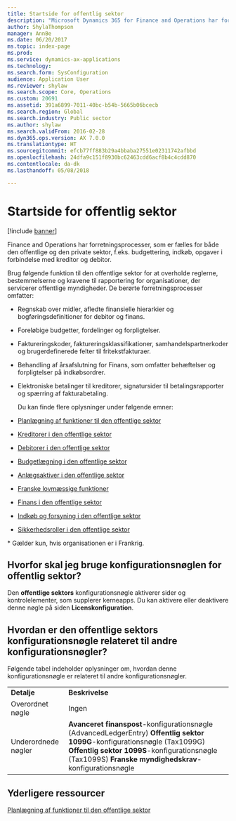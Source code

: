 ```yaml
---
title: Startside for offentlig sektor
description: "Microsoft Dynamics 365 for Finance and Operations har forretningsprocesser, som er fælles for både den offentlige og den private sektor, f.eks. budgettering, indkøb, opgaver i forbindelse med kreditor og debitor."
author: ShylaThompson
manager: AnnBe
ms.date: 06/20/2017
ms.topic: index-page
ms.prod: 
ms.service: dynamics-ax-applications
ms.technology: 
ms.search.form: SysConfiguration
audience: Application User
ms.reviewer: shylaw
ms.search.scope: Core, Operations
ms.custom: 20691
ms.assetid: 391a6899-7011-40bc-b54b-5665b06bcecb
ms.search.region: Global
ms.search.industry: Public sector
ms.author: shylaw
ms.search.validFrom: 2016-02-28
ms.dyn365.ops.version: AX 7.0.0
ms.translationtype: HT
ms.sourcegitcommit: efcb77ff883b29a4bbaba27551e02311742afbbd
ms.openlocfilehash: 24dfa9c151f8930bc62463cdd6acf8b4c4cdd870
ms.contentlocale: da-dk
ms.lasthandoff: 05/08/2018

---
```


# <a name="public-sector-home-page"></a>Startside for offentlig sektor

[!include [banner](../includes/banner.md)]

Finance and Operations har forretningsprocesser, som er fælles for både den offentlige og den private sektor, f.eks. budgettering, indkøb, opgaver i forbindelse med kreditor og debitor. 

Brug følgende funktion til den offentlige sektor for at overholde reglerne, bestemmelserne og kravene til rapportering for organisationer, der servicerer offentlige myndigheder. De berørte forretningsprocesser omfatter: 

- Regnskab over midler, afledte finansielle hierarkier og bogføringsdefinitioner for debitor og finans.
- Foreløbige budgetter, fordelinger og forpligtelser.
- Faktureringskoder, faktureringsklassifikationer, samhandelspartnerkoder og brugerdefinerede felter til fritekstfakturaer.
- Behandling af årsafslutning for Finans, som omfatter behæftelser og forpligtelser på indkøbsordrer.
- Elektroniske betalinger til kreditorer, signatursider til betalingsrapporter og spærring af fakturabetaling.

  Du kan finde flere oplysninger under følgende emner:

- [Planlægning af funktioner til den offentlige sektor](plan-public-sector-functionality.md)
- [Kreditorer i den offentlige sektor](accounts-payable-public-sector.md)
- [Debitorer i den offentlige sektor](accounts-receivable-public-sector.md)
- [Budgetlægning i den offentlige sektor](budgeting-public-sector.md)
- [Anlægsaktiver i den offentlige sektor](fixed-asset-public-sector.md)
- [Franske lovmæssige funktioner](../localizations/emea-fra-public-sector-accounting.md)
- [Finans i den offentlige sektor](general-ledger-public-sector.md)
- [Indkøb og forsyning i den offentlige sektor](procurement-sourcing-public-sector.md)
- [Sikkerhedsroller i den offentlige sektor](security-roles-public-sector.md)

\* Gælder kun, hvis organisationen er i Frankrig.

## <a name="why-do-i-need-the-public-sector-configuration-key"></a>Hvorfor skal jeg bruge konfigurationsnøglen for offentlig sektor?
Den **offentlige sektors** konfigurationsnøgle aktiverer sider og kontrolelementer, som supplerer kerneapps. Du kan aktivere eller deaktivere denne nøgle på siden **Licenskonfiguration**.

## <a name="how-does-the-public-sector-configuration-key-relate-to-other-configuration-keys"></a>Hvordan er den offentlige sektors konfigurationsnøgle relateret til andre konfigurationsnøgler?
Følgende tabel indeholder oplysninger om, hvordan denne konfigurationsnøgle er relateret til andre konfigurationsnøgler.

|            |                                                                                                                                                                                                                     |
|------------|---------------------------------------------------------------------------------------------------------------------------------------------------------------------------------------------------------------------|
| **Detalje** | **Beskrivelse**                                                                                                                                                                                                     |
| Overordnet nøgle | Ingen                                                                                                                                                                                                                |
| Underordnede nøgler | **Avanceret finanspost**-konfigurationsnøgle (AdvancedLedgerEntry) **Offentlig sektor 1099G**-konfigurationsnøgle (Tax1099G) **Offentlig sektor 1099S**-konfigurationsnøgle (Tax1099S) **Franske myndighedskrav**-konfigurationsnøgle |


<a name="additional-resources"></a>Yderligere ressourcer
--------

[Planlægning af funktioner til den offentlige sektor](plan-public-sector-functionality.md)




